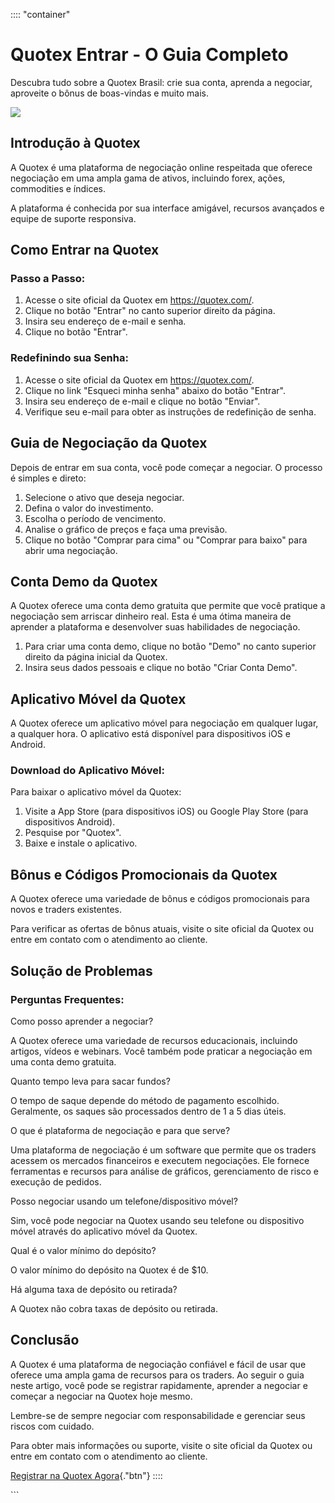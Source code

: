 :::: \"container\"



# Quotex Entrar - O Guia Completo

Descubra tudo sobre a Quotex Brasil: crie sua conta, aprenda a negociar,
aproveite o bônus de boas-vindas e muito mais.

[![](https://static.quotex.io/files/4_en/300_250.jpg)](https://traff.sbs/brokerqxlid)




## Introdução à Quotex

A Quotex é uma plataforma de negociação online respeitada que oferece
negociação em uma ampla gama de ativos, incluindo forex, ações,
commodities e índices.

A plataforma é conhecida por sua interface amigável, recursos avançados
e equipe de suporte responsiva.

## Como Entrar na Quotex

### Passo a Passo:

1.  Acesse o site oficial da Quotex em https://quotex.com/.
2.  Clique no botão "Entrar" no canto superior direito da página.
3.  Insira seu endereço de e-mail e senha.
4.  Clique no botão "Entrar".

### Redefinindo sua Senha:

1.  Acesse o site oficial da Quotex em https://quotex.com/.
2.  Clique no link "Esqueci minha senha" abaixo do botão
    "Entrar".
3.  Insira seu endereço de e-mail e clique no botão "Enviar".
4.  Verifique seu e-mail para obter as instruções de redefinição de
    senha.

## Guia de Negociação da Quotex

Depois de entrar em sua conta, você pode começar a negociar. O processo
é simples e direto:

1.  Selecione o ativo que deseja negociar.
2.  Defina o valor do investimento.
3.  Escolha o período de vencimento.
4.  Analise o gráfico de preços e faça uma previsão.
5.  Clique no botão "Comprar para cima" ou "Comprar para
    baixo" para abrir uma negociação.

## Conta Demo da Quotex

A Quotex oferece uma conta demo gratuita que permite que você pratique a
negociação sem arriscar dinheiro real. Esta é uma ótima maneira de
aprender a plataforma e desenvolver suas habilidades de negociação.

1.  Para criar uma conta demo, clique no botão "Demo" no canto
    superior direito da página inicial da Quotex.
2.  Insira seus dados pessoais e clique no botão "Criar Conta
    Demo".

## Aplicativo Móvel da Quotex

A Quotex oferece um aplicativo móvel para negociação em qualquer lugar,
a qualquer hora. O aplicativo está disponível para dispositivos iOS e
Android.

### Download do Aplicativo Móvel:

Para baixar o aplicativo móvel da Quotex:

1.  Visite a App Store (para dispositivos iOS) ou Google Play Store
    (para dispositivos Android).
2.  Pesquise por "Quotex".
3.  Baixe e instale o aplicativo.

## Bônus e Códigos Promocionais da Quotex

A Quotex oferece uma variedade de bônus e códigos promocionais para
novos e traders existentes.

Para verificar as ofertas de bônus atuais, visite o site oficial da
Quotex ou entre em contato com o atendimento ao cliente.

## Solução de Problemas

### Perguntas Frequentes:

Como posso aprender a negociar?

A Quotex oferece uma variedade de recursos educacionais, incluindo
artigos, vídeos e webinars. Você também pode praticar a negociação em
uma conta demo gratuita.

Quanto tempo leva para sacar fundos?

O tempo de saque depende do método de pagamento escolhido. Geralmente,
os saques são processados ​​dentro de 1 a 5 dias úteis.

O que é plataforma de negociação e para que serve?

Uma plataforma de negociação é um software que permite que os traders
acessem os mercados financeiros e executem negociações. Ele fornece
ferramentas e recursos para análise de gráficos, gerenciamento de risco
e execução de pedidos.

Posso negociar usando um telefone/dispositivo móvel?

Sim, você pode negociar na Quotex usando seu telefone ou dispositivo
móvel através do aplicativo móvel da Quotex.

Qual é o valor mínimo do depósito?

O valor mínimo do depósito na Quotex é de \$10.

Há alguma taxa de depósito ou retirada?

A Quotex não cobra taxas de depósito ou retirada.

## Conclusão

A Quotex é uma plataforma de negociação confiável e fácil de usar que
oferece uma ampla gama de recursos para os traders. Ao seguir o guia
neste artigo, você pode se registrar rapidamente, aprender a negociar e
começar a negociar na Quotex hoje mesmo.

Lembre-se de sempre negociar com responsabilidade e gerenciar seus
riscos com cuidado.

Para obter mais informações ou suporte, visite o site oficial da Quotex
ou entre em contato com o atendimento ao cliente.

[Registrar na Quotex
Agora](\%22https://traff.sbs/brokerqxsignup\%22){."btn"}
::::

\`\`\`

